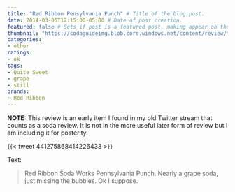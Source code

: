 ```yaml
---
title: "Red Ribbon Pensylvania Punch" # Title of the blog post.
date: 2014-03-05T12:15:00-05:00 # Date of post creation.
featured: false # Sets if post is a featured post, making appear on the home page side bar.
thumbnail: "https://sodaguideimg.blob.core.windows.net/content/review/thumbs/red-ribbon-pensylvania-punch.jpg" # Sets thumbnail image appearing inside card on homepage.
categories:
- other
ratings:
- ok
tags:
- Quite Sweet
- grape
- still
brands:
- Red Ribbon
---
```


**NOTE:** This review is an early item I found in my old Twitter stream that counts as a soda review. It is not in the more useful later form of review but I am including it for posterity.

{{< tweet 441275868414226433 >}}

Text:
> Red Ribbon Soda Works Pennsylvania Punch. Nearly a grape soda, just missing the bubbles. Ok I suppose.
